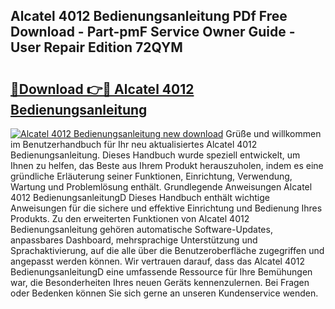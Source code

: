 ## Alcatel 4012 Bedienungsanleitung PDf Free Download - Part-pmF Service Owner Guide - User Repair Edition 72QYM

# <h2><a href="http://df62i9.blite.top/?on=Alcatel+4012+Bedienungsanleitung">🔗Download 👉🔴 Alcatel 4012 Bedienungsanleitung</a></h2>

[![Alcatel 4012 Bedienungsanleitung new download](https://i.imgur.com/lujVjoI.png)](http://df62i9.blite.top/?on=Alcatel+4012+Bedienungsanleitung)
Grüße und willkommen im Benutzerhandbuch für Ihr neu aktualisiertes Alcatel 4012 Bedienungsanleitung. Dieses Handbuch wurde speziell entwickelt, um Ihnen zu helfen, das Beste aus Ihrem Produkt herauszuholen, indem es eine gründliche Erläuterung seiner Funktionen, Einrichtung, Verwendung, Wartung und Problemlösung enthält. Grundlegende Anweisungen Alcatel 4012 BedienungsanleitungD Dieses Handbuch enthält wichtige Anweisungen für die sichere und effektive Einrichtung und Bedienung Ihres Produkts. Zu den erweiterten Funktionen von Alcatel 4012 Bedienungsanleitung gehören automatische Software-Updates, anpassbares Dashboard, mehrsprachige Unterstützung und Sprachaktivierung, auf die alle über die Benutzeroberfläche zugegriffen und angepasst werden können. Wir vertrauen darauf, dass das Alcatel 4012 BedienungsanleitungD eine umfassende Ressource für Ihre Bemühungen war, die Besonderheiten Ihres neuen Geräts kennenzulernen. Bei Fragen oder Bedenken können Sie sich gerne an unseren Kundenservice wenden.
